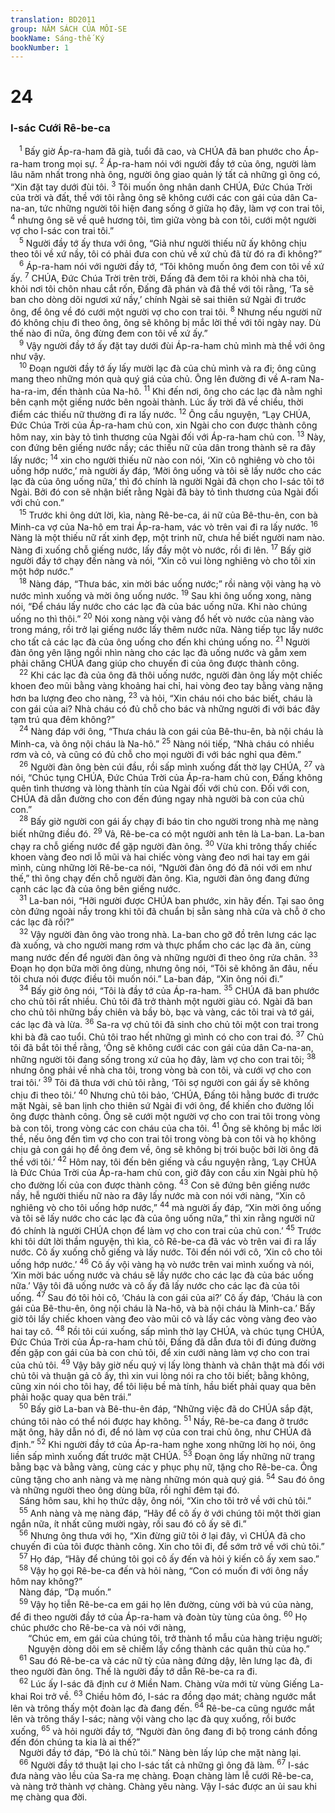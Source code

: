 ```yaml
---
translation: BD2011
group: NĂM SÁCH CỦA MÔI-SE
bookName: Sáng-thế Ký 
bookNumber: 1
---
```


<div class="title"><h1>24</h1><h3>I-sác Cưới Rê-be-ca</h3></div>
<span class="verse sa_24_1"> <sup>1</sup> Bấy giờ Áp-ra-ham đã già, tuổi đã cao, và CHÚA đã ban phước cho Áp-ra-ham trong mọi sự. </span>
<span class="verse sa_24_2"><sup>2</sup> Áp-ra-ham nói với người đầy tớ của ông, người làm lâu năm nhất trong nhà ông, người ông giao quản lý tất cả những gì ông có, “Xin đặt tay dưới đùi tôi. </span>
<span class="verse sa_24_3"><sup>3</sup> Tôi muốn ông nhân danh CHÚA, Ðức Chúa Trời của trời và đất, thề với tôi rằng ông sẽ không cưới các con gái của dân Ca-na-an, tức những người tôi hiện đang sống ở giữa họ đây, làm vợ con trai tôi, </span>
<span class="verse sa_24_4"><sup>4</sup> nhưng ông sẽ về quê hương tôi, tìm giữa vòng bà con tôi, cưới một người vợ cho I-sác con trai tôi.”<br/></span>
<span class="verse sa_24_5"> <sup>5</sup> Người đầy tớ ấy thưa với ông, “Giả như người thiếu nữ ấy không chịu theo tôi về xứ nầy, tôi có phải đưa con chủ về xứ chủ đã từ đó ra đi không?” <br/></span>
<span class="verse sa_24_6"> <sup>6</sup> Áp-ra-ham nói với người đầy tớ, “Tôi không muốn ông đem con tôi về xứ ấy. </span>
<span class="verse sa_24_7"><sup>7</sup> CHÚA, Ðức Chúa Trời trên trời, Ðấng đã đem tôi ra khỏi nhà cha tôi, khỏi nơi tôi chôn nhau cắt rốn, Ðấng đã phán và đã thề với tôi rằng, ‘Ta sẽ ban cho dòng dõi ngươi xứ nầy,’ chính Ngài sẽ sai thiên sứ Ngài đi trước ông, để ông về đó cưới một người vợ cho con trai tôi. </span>
<span class="verse sa_24_8"><sup>8</sup> Nhưng nếu người nữ đó không chịu đi theo ông, ông sẽ không bị mắc lời thề với tôi ngày nay. Dù thế nào đi nữa, ông đừng đem con tôi về xứ ấy.” <br/></span>
<span class="verse sa_24_9"> <sup>9</sup> Vậy người đầy tớ ấy đặt tay dưới đùi Áp-ra-ham chủ mình mà thề với ông như vậy.<br/></span>
<span class="verse sa_24_10"> <sup>10</sup> Ðoạn người đầy tớ ấy lấy mười lạc đà của chủ mình và ra đi; ông cũng mang theo những món quà quý giá của chủ. Ông lên đường đi về A-ram Na-ha-ra-im, đến thành của Na-hô. </span>
<span class="verse sa_24_11"><sup>11</sup> Khi đến nơi, ông cho các lạc đà nằm nghỉ bên cạnh một giếng nước bên ngoài thành. Lúc ấy trời đã về chiều, thời điểm các thiếu nữ thường đi ra lấy nước. </span>
<span class="verse sa_24_12"><sup>12</sup> Ông cầu nguyện, “Lạy CHÚA, Ðức Chúa Trời của Áp-ra-ham chủ con, xin Ngài cho con được thành công hôm nay, xin bày tỏ tình thương của Ngài đối với Áp-ra-ham chủ con. </span>
<span class="verse sa_24_13"><sup>13</sup> Này, con đứng bên giếng nước nầy; các thiếu nữ của dân trong thành sẽ ra đây lấy nước; </span>
<span class="verse sa_24_14"><sup>14</sup> xin cho người thiếu nữ nào con nói, ‘Xin cô nghiêng vò cho tôi uống hớp nước,’ mà người ấy đáp, ‘Mời ông uống và tôi sẽ lấy nước cho các lạc đà của ông uống nữa,’ thì đó chính là người Ngài đã chọn cho I-sác tôi tớ Ngài. Bởi đó con sẽ nhận biết rằng Ngài đã bày tỏ tình thương của Ngài đối với chủ con.”<br/></span>
<span class="verse sa_24_15"> <sup>15</sup> Trước khi ông dứt lời, kìa, nàng Rê-be-ca, ái nữ của Bê-thu-ên, con bà Minh-ca vợ của Na-hô em trai Áp-ra-ham, vác vò trên vai đi ra lấy nước. </span>
<span class="verse sa_24_16"><sup>16</sup> Nàng là một thiếu nữ rất xinh đẹp, một trinh nữ, chưa hề biết người nam nào. Nàng đi xuống chỗ giếng nước, lấy đầy một vò nước, rồi đi lên. </span>
<span class="verse sa_24_17"><sup>17</sup> Bấy giờ người đầy tớ chạy đến nàng và nói, “Xin cô vui lòng nghiêng vò cho tôi xin một hớp nước.”<br/></span>
<span class="verse sa_24_18"> <sup>18</sup> Nàng đáp, “Thưa bác, xin mời bác uống nước;” rồi nàng vội vàng hạ vò nước mình xuống và mời ông uống nước. </span>
<span class="verse sa_24_19"><sup>19</sup> Sau khi ông uống xong, nàng nói, “Ðể cháu lấy nước cho các lạc đà của bác uống nữa. Khi nào chúng uống no thì thôi.” </span>
<span class="verse sa_24_20"><sup>20</sup> Nói xong nàng vội vàng đổ hết vò nước của nàng vào trong máng, rồi trở lại giếng nước lấy thêm nước nữa. Nàng tiếp tục lấy nước cho tất cả các lạc đà của ông uống cho đến khi chúng uống no. </span>
<span class="verse sa_24_21"><sup>21</sup> Người đàn ông yên lặng ngồi nhìn nàng cho các lạc đà uống nước và gẫm xem phải chăng CHÚA đang giúp cho chuyến đi của ông được thành công.<br/></span>
<span class="verse sa_24_22"> <sup>22</sup> Khi các lạc đà của ông đã thôi uống nước, người đàn ông lấy một chiếc khoen đeo mũi bằng vàng khoảng hai chỉ, hai vòng đeo tay bằng vàng nặng hơn ba lượng đeo cho nàng, </span>
<span class="verse sa_24_23"><sup>23</sup> và hỏi, “Xin cháu nói cho bác biết, cháu là con gái của ai? Nhà cháu có đủ chỗ cho bác và những người đi với bác đây tạm trú qua đêm không?”<br/></span>
<span class="verse sa_24_24"> <sup>24</sup> Nàng đáp với ông, “Thưa cháu là con gái của Bê-thu-ên, bà nội cháu là Minh-ca, và ông nội cháu là Na-hô.” </span>
<span class="verse sa_24_25"><sup>25</sup> Nàng nói tiếp, “Nhà cháu có nhiều rơm và cỏ, và cũng có đủ chỗ cho mọi người đi với bác nghỉ qua đêm.”<br/></span>
<span class="verse sa_24_26"> <sup>26</sup> Người đàn ông bèn cúi đầu, rồi sấp mình xuống đất thờ lạy CHÚA, </span>
<span class="verse sa_24_27"><sup>27</sup> và nói, “Chúc tụng CHÚA, Ðức Chúa Trời của Áp-ra-ham chủ con, Ðấng không quên tình thương và lòng thành tín của Ngài đối với chủ con. Ðối với con, CHÚA đã dẫn đường cho con đến đúng ngay nhà người bà con của chủ con.”<br/></span>
<span class="verse sa_24_28"> <sup>28</sup> Bấy giờ người con gái ấy chạy đi báo tin cho người trong nhà mẹ nàng biết những điều đó. </span>
<span class="verse sa_24_29"><sup>29</sup> Vả, Rê-be-ca có một người anh tên là La-ban. La-ban chạy ra chỗ giếng nước để gặp người đàn ông. </span>
<span class="verse sa_24_30"><sup>30</sup> Vừa khi trông thấy chiếc khoen vàng đeo nơi lỗ mũi và hai chiếc vòng vàng đeo nơi hai tay em gái mình, cùng những lời Rê-be-ca nói, “Người đàn ông đó đã nói với em như thế,” thì ông chạy đến chỗ người đàn ông. Kìa, người đàn ông đang đứng cạnh các lạc đà của ông bên giếng nước. <br/></span>
<span class="verse sa_24_31"> <sup>31</sup> La-ban nói, “Hỡi người được CHÚA ban phước, xin hãy đến. Tại sao ông còn đứng ngoài nầy trong khi tôi đã chuẩn bị sẵn sàng nhà cửa và chỗ ở cho các lạc đà rồi?”<br/></span>
<span class="verse sa_24_32"> <sup>32</sup> Vậy người đàn ông vào trong nhà. La-ban cho gỡ đồ trên lưng các lạc đà xuống, và cho người mang rơm và thực phẩm cho các lạc đà ăn, cùng mang nước đến để người đàn ông và những người đi theo ông rửa chân. </span>
<span class="verse sa_24_33"><sup>33</sup> Ðoạn họ dọn bữa mời ông dùng, nhưng ông nói, “Tôi sẽ không ăn đâu, nếu tôi chưa nói được điều tôi muốn nói.” La-ban đáp, “Xin ông nói đi.”<br/></span>
<span class="verse sa_24_34"> <sup>34</sup> Bấy giờ ông nói, “Tôi là đầy tớ của Áp-ra-ham. </span>
<span class="verse sa_24_35"><sup>35</sup> CHÚA đã ban phước cho chủ tôi rất nhiều. Chủ tôi đã trở thành một người giàu có. Ngài đã ban cho chủ tôi những bầy chiên và bầy bò, bạc và vàng, các tôi trai và tớ gái, các lạc đà và lừa. </span>
<span class="verse sa_24_36"><sup>36</sup> Sa-ra vợ chủ tôi đã sinh cho chủ tôi một con trai trong khi bà đã cao tuổi. Chủ tôi trao hết những gì mình có cho con trai đó. </span>
<span class="verse sa_24_37"><sup>37</sup> Chủ tôi đã bắt tôi thề rằng, ‘Ông sẽ không cưới các con gái của dân Ca-na-an, những người tôi đang sống trong xứ của họ đây, làm vợ cho con trai tôi; </span>
<span class="verse sa_24_38"><sup>38</sup> nhưng ông phải về nhà cha tôi, trong vòng bà con tôi, và cưới vợ cho con trai tôi.’ </span>
<span class="verse sa_24_39"><sup>39</sup> Tôi đã thưa với chủ tôi rằng, ‘Tôi sợ người con gái ấy sẽ không chịu đi theo tôi.’ </span>
<span class="verse sa_24_40"><sup>40</sup> Nhưng chủ tôi bảo, ‘CHÚA, Ðấng tôi hằng bước đi trước mặt Ngài, sẽ ban lịnh cho thiên sứ Ngài đi với ông, để khiến cho đường lối ông được thành công. Ông sẽ cưới một người vợ cho con trai tôi trong vòng bà con tôi, trong vòng các con cháu của cha tôi. </span>
<span class="verse sa_24_41"><sup>41</sup> Ông sẽ không bị mắc lời thề, nếu ông đến tìm vợ cho con trai tôi trong vòng bà con tôi và họ không chịu gả con gái họ để ông đem về, ông sẽ không bị trói buộc bởi lời ông đã thề với tôi.’ </span>
<span class="verse sa_24_42"><sup>42</sup> Hôm nay, tôi đến bên giếng và cầu nguyện rằng, ‘Lạy CHÚA là Ðức Chúa Trời của Áp-ra-ham chủ con, giờ đây con cầu xin Ngài phù hộ cho đường lối của con được thành công. </span>
<span class="verse sa_24_43"><sup>43</sup> Con sẽ đứng bên giếng nước nầy, hễ người thiếu nữ nào ra đây lấy nước mà con nói với nàng, “Xin cô nghiêng vò cho tôi uống hớp nước,” </span>
<span class="verse sa_24_44"><sup>44</sup> mà người ấy đáp, “Xin mời ông uống và tôi sẽ lấy nước cho các lạc đà của ông uống nữa,” thì xin rằng người nữ đó chính là người CHÚA chọn để làm vợ cho con trai của chủ con.’ </span>
<span class="verse sa_24_45"><sup>45</sup> Trước khi tôi dứt lời thầm nguyện, thì kìa, cô Rê-be-ca đã vác vò trên vai đi ra lấy nước. Cô ấy xuống chỗ giếng và lấy nước. Tôi đến nói với cô, ‘Xin cô cho tôi uống hớp nước.’ </span>
<span class="verse sa_24_46"><sup>46</sup> Cô ấy vội vàng hạ vò nước trên vai mình xuống và nói, ‘Xin mời bác uống nước và cháu sẽ lấy nước cho các lạc đà của bác uống nữa.’ Vậy tôi đã uống nước và cô ấy đã lấy nước cho các lạc đà của tôi uống. </span>
<span class="verse sa_24_47"><sup>47</sup> Sau đó tôi hỏi cô, ‘Cháu là con gái của ai?’ Cô ấy đáp, ‘Cháu là con gái của Bê-thu-ên, ông nội cháu là Na-hô, và bà nội cháu là Minh-ca.’ Bấy giờ tôi lấy chiếc khoen vàng đeo vào mũi cô và lấy các vòng vàng đeo vào hai tay cô. </span>
<span class="verse sa_24_48"><sup>48</sup> Rồi tôi cúi xuống, sấp mình thờ lạy CHÚA, và chúc tụng CHÚA, Ðức Chúa Trời của Áp-ra-ham chủ tôi, Ðấng đã dẫn đưa tôi đi đúng đường đến gặp con gái của bà con chủ tôi, để xin cưới nàng làm vợ cho con trai của chủ tôi. </span>
<span class="verse sa_24_49"><sup>49</sup> Vậy bây giờ nếu quý vị lấy lòng thành và chân thật mà đối với chủ tôi và thuận gả cô ấy, thì xin vui lòng nói ra cho tôi biết; bằng không, cũng xin nói cho tôi hay, để tôi liệu bề mà tính, hầu biết phải quay qua bên phải hoặc quay qua bên trái.”<br/></span>
<span class="verse sa_24_50"> <sup>50</sup> Bấy giờ La-ban và Bê-thu-ên đáp, “Những việc đã do CHÚA sắp đặt, chúng tôi nào có thể nói được hay không. </span>
<span class="verse sa_24_51"><sup>51</sup> Nầy, Rê-be-ca đang ở trước mặt ông, hãy dẫn nó đi, để nó làm vợ của con trai chủ ông, như CHÚA đã định.” </span>
<span class="verse sa_24_52"><sup>52</sup> Khi người đầy tớ của Áp-ra-ham nghe xong những lời họ nói, ông liền sấp mình xuống đất trước mặt CHÚA. </span>
<span class="verse sa_24_53"><sup>53</sup> Ðoạn ông lấy những nữ trang bằng bạc và bằng vàng, cùng các y phục phụ nữ, tặng cho Rê-be-ca. Ông cũng tặng cho anh nàng và mẹ nàng những món quà quý giá. </span>
<span class="verse sa_24_54"><sup>54</sup> Sau đó ông và những người theo ông dùng bữa, rồi nghỉ đêm tại đó.<br/> Sáng hôm sau, khi họ thức dậy, ông nói, “Xin cho tôi trở về với chủ tôi.”<br/></span>
<span class="verse sa_24_55"> <sup>55</sup> Anh nàng và mẹ nàng đáp, “Hãy để cô ấy ở với chúng tôi một thời gian ngắn nữa, ít nhất cũng mười ngày, rồi sau đó cô ấy sẽ đi.”<br/></span>
<span class="verse sa_24_56"> <sup>56</sup> Nhưng ông thưa với họ, “Xin đừng giữ tôi ở lại đây, vì CHÚA đã cho chuyến đi của tôi được thành công. Xin cho tôi đi, để sớm trở về với chủ tôi.”<br/></span>
<span class="verse sa_24_57"> <sup>57</sup> Họ đáp, “Hãy để chúng tôi gọi cô ấy đến và hỏi ý kiến cô ấy xem sao.” <br/></span>
<span class="verse sa_24_58"> <sup>58</sup> Vậy họ gọi Rê-be-ca đến và hỏi nàng, “Con có muốn đi với ông nầy hôm nay không?”<br/> Nàng đáp, “Dạ muốn.”<br/></span>
<span class="verse sa_24_59"> <sup>59</sup> Vậy họ tiễn Rê-be-ca em gái họ lên đường, cùng với bà vú của nàng, để đi theo người đầy tớ của Áp-ra-ham và đoàn tùy tùng của ông. </span>
<span class="verse sa_24_60"><sup>60</sup> Họ chúc phước cho Rê-be-ca và nói với nàng,<br/>  “Chúc em, em gái của chúng tôi, trở thành tổ mẫu của hàng triệu người;<br/>  Nguyện dòng dõi em sẽ chiếm lấy cổng thành các quân thù của họ.”<br/></span>
<span class="verse sa_24_61"> <sup>61</sup> Sau đó Rê-be-ca và các nữ tỳ của nàng đứng dậy, lên lưng lạc đà, đi theo người đàn ông. Thế là người đầy tớ dẫn Rê-be-ca ra đi.<br/></span>
<span class="verse sa_24_62"> <sup>62</sup> Lúc ấy I-sác đã định cư ở Miền Nam. Chàng vừa mới từ vùng Giếng La-khai Roi trở về. </span>
<span class="verse sa_24_63"><sup>63</sup> Chiều hôm đó, I-sác ra đồng dạo mát; chàng ngước mắt lên và trông thấy một đoàn lạc đà đang đến. </span>
<span class="verse sa_24_64"><sup>64</sup> Rê-be-ca cũng ngước mắt lên và trông thấy I-sác; nàng vội vàng cho lạc đà quỵ xuống, rồi bước xuống, </span>
<span class="verse sa_24_65"><sup>65</sup> và hỏi người đầy tớ, “Người đàn ông đang đi bộ trong cánh đồng đến đón chúng ta kia là ai thế?”<br/> Người đầy tớ đáp, “Ðó là chủ tôi.” Nàng bèn lấy lúp che mặt nàng lại. <br/></span>
<span class="verse sa_24_66"> <sup>66</sup> Người đầy tớ thuật lại cho I-sác tất cả những gì ông đã làm. </span>
<span class="verse sa_24_67"><sup>67</sup> I-sác đưa nàng vào lều của Sa-ra mẹ chàng. Ðoạn chàng làm lễ cưới Rê-be-ca, và nàng trở thành vợ chàng. Chàng yêu nàng. Vậy I-sác được an ủi sau khi mẹ chàng qua đời.<br/></span>
